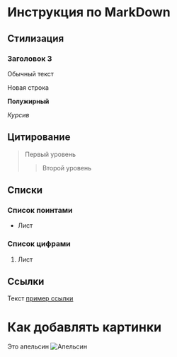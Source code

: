 # Инструкция по MarkDown

## Стилизация
### Заголовок 3 

Обычный текст

Новая строка

**Полужирный**

*Курсив*

## Цитирование
> Первый уровень
>> Второй уровень

## Списки
### Список поинтами
* Лист

### Список цифрами
1. Лист

## Ссылки
Текст [пример ссылки](http.example.com "Всплывающая информация")

# Как добавлять картинки

Это апельсин
![Апельсин](kartinki-apelsina-23.jpeg)






